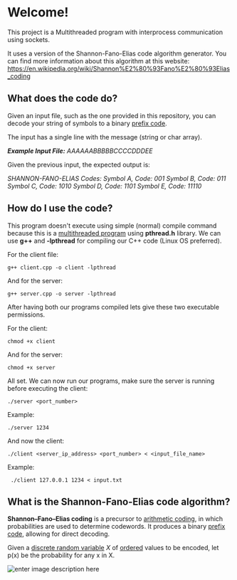 ﻿# Welcome!

This project is a Multithreaded program with interprocess communication using sockets.

It uses a version of the Shannon-Fano-Elias code algorithm generator. You can find more information about this algorithm at this website: https://en.wikipedia.org/wiki/Shannon%E2%80%93Fano%E2%80%93Elias_coding

## What does the code do?

Given an input file, such as the one provided in this repository, you can decode your string of symbols to a binary [prefix code](https://en.wikipedia.org/wiki/Prefix_code "Prefix code").

The input has a single line with the message (string or char array).

**_Example Input File:_** *AAAAAABBBBBCCCCDDDEE*

Given the previous input, the expected output is:  

*SHANNON-FANO-ELIAS Codes:*
*Symbol A, Code: 001*
*Symbol B, Code: 011*
*Symbol C, Code: 1010*
*Symbol D, Code: 1101*
*Symbol E, Code: 11110*

## How do I use the code?
This program doesn't execute using simple (normal) compile command because this is a [multithreaded program](https://www.techtarget.com/whatis/definition/multithreading#:~:text=Multithreading%20is%20the%20ability%20of,requests%20from%20the%20same%20user.) using **pthread.h** library. We can use **g++** and **-lpthread** for compiling our C++ code (Linux OS preferred).

For the client file:

    g++ client.cpp -o client -lpthread

And for the server:

    g++ server.cpp -o server -lpthread

After having both our programs compiled lets give these two executable permissions.

For the client:

    chmod +x client

And for the server:

    chmod +x server

All set. We can now run our programs, make sure the server is running before executing the client:

    ./server <port_number>

Example:

    ./server 1234

And now the client:

    ./client <server_ip_address> <port_number> < <input_file_name>

Example:

     ./client 127.0.0.1 1234 < input.txt

## What is the Shannon-Fano-Elias code algorithm?

**Shannon–Fano–Elias coding** is a precursor to [arithmetic coding](https://en.wikipedia.org/wiki/Arithmetic_coding "Arithmetic coding"), in which probabilities are used to determine codewords. It produces a binary [prefix code](https://en.wikipedia.org/wiki/Prefix_code "Prefix code"), allowing for direct decoding. 

Given a [discrete random variable](https://en.wikipedia.org/wiki/Discrete_random_variable#Discrete_probability_distribution "Discrete random variable")  _X_ of [ordered](https://en.wikipedia.org/wiki/Total_order "Total order") values to be encoded, let p(x) be the probability for any x in X.

![enter image description here](https://i.ibb.co/zFqNj1R/Shanon.jpg) 

